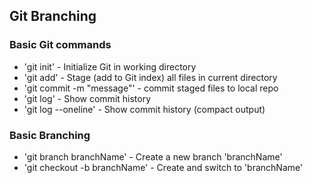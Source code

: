 ## Git Branching


### Basic Git commands
* 'git init' - Initialize Git in working directory
* 'git add' - Stage (add to Git index) all files in current directory
* 'git commit -m "message"' - commit staged files to local repo
* 'git log' - Show commit history
* 'git log --oneline' - Show commit history (compact output)

### Basic Branching
* 'git branch branchName' - Create a new branch 'branchName'
* 'git checkout -b branchName' - Create and switch to 'branchName'
